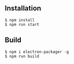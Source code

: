 ## Installation
```
$ npm install
$ npm run start
```

## Build
```
$ npm i electron-packager -g
$ npm run build
```
